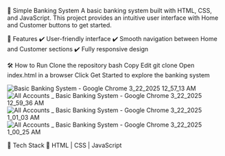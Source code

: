 🌟 Simple Banking System
A basic banking system built with HTML, CSS, and JavaScript. This project provides an intuitive user interface with Home and Customer buttons to get started.

🚀 Features
✔️ User-friendly interface
✔️ Smooth navigation between Home and Customer sections
✔️ Fully responsive design

🛠️ How to Run
Clone the repository
bash
Copy
Edit
git clone <repo-link>
Open index.html in a browser
Click Get Started to explore the banking system

![Basic Banking System  - Google Chrome 3_22_2025 12_57_13 AM](https://github.com/user-attachments/assets/ff75fc09-aaf6-4d32-a798-cc0db277d60c)
![All Accounts _ Basic Banking System - Google Chrome 3_22_2025 12_59_36 AM](https://github.com/user-attachments/assets/792b2e38-55af-42e4-b96f-75b54ebb6832)
![All Accounts _ Basic Banking System - Google Chrome 3_22_2025 1_01_03 AM](https://github.com/user-attachments/assets/8fbfb24a-5fc3-462d-89f7-8ef4fc4a4652)
![All Accounts _ Basic Banking System - Google Chrome 3_22_2025 1_00_25 AM](https://github.com/user-attachments/assets/fafac446-2f43-4255-96b5-70ca1541c5e2)

📌 Tech Stack
🔹 HTML | CSS | JavaScript
